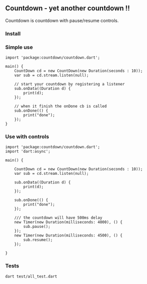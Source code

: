 ## Countdown - yet another countdown !!

Countdown is countdown with pause/resume controls.

### Install

### Simple use

```
import 'package:countdown/countdown.dart';

main() {
    CountDown cd = new CountDown(new Duration(seconds : 10));
    var sub = cd.stream.listen(null);

    // start your countdown by registering a listener
    sub.onData((Duration d) {
        print(d);
    });

    // when it finish the onDone cb is called
    sub.onDone(() {
        print("done");
    });
}
```

### Use with controls
```
import 'package:countdown/countdown.dart';
import 'dart:async';

main() {

    CountDown cd = new CountDown(new Duration(seconds : 10));
    var sub = cd.stream.listen(null);

    sub.onData((Duration d) {
        print(d);
    });

    sub.onDone(() {
        print("done");
    });

    /// the countdown will have 500ms delay 
    new Timer(new Duration(milliseconds: 4000), () {
        sub.pause();
    });
    new Timer(new Duration(milliseconds: 4500), () {
        sub.resume();
    });

}
```
### Tests
```
dart test/all_test.dart
```
